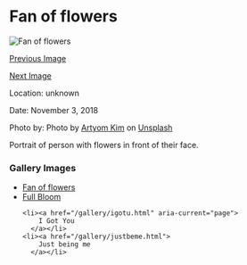 <main id="main" class="single-image">
<h1 class="pageTitle">Fan of flowers</h1>
<div class="image">
    <img src="/images/artyom-kim-gzaXICn5P8o-unsplash.jpg" alt="Fan of flowers">
</div>
<div class="prev-next">
<p><a href="justbeme.html">Previous Image</a></p>
<p><a href="fullbloom.html">Next Image</a></p>
</div>
<div class="image-info">
    <p class="location">Location: unknown</p>
    <p class="date">Date: November 3, 2018</p>
    <p class="credit">Photo by: Photo by <a href="https://unsplash.com/@nezelenoe?utm_source=unsplash&utm_medium=referral&utm_content=creditCopyText">Artyom Kim</a> on <a href="https://unsplash.com/@nezelenoe?utm_source=unsplash&utm_medium=referral&utm_content=creditCopyText">Unsplash</a></p>
    <p class="description">Portrait of person with flowers in front of their face.</p>
</div>
<nav aria-labelledby="gallery-images" class="gallery-list">
  <h3 id="gallery-images">Gallery Images</h3>
  <ul>
    <li><a href="/gallery/fanflowers.html">
        Fan of flowers
      </a></li>
    <li><a href="/gallery/fullbloom.html">
        Full Bloom
      </a></li>

    <li><a href="/gallery/igotu.html" aria-current="page">
        I Got You
      </a></li>
    <li><a href="/gallery/justbeme.html">
        Just being me
      </a></li>
  </ul>
</nav>
</main>